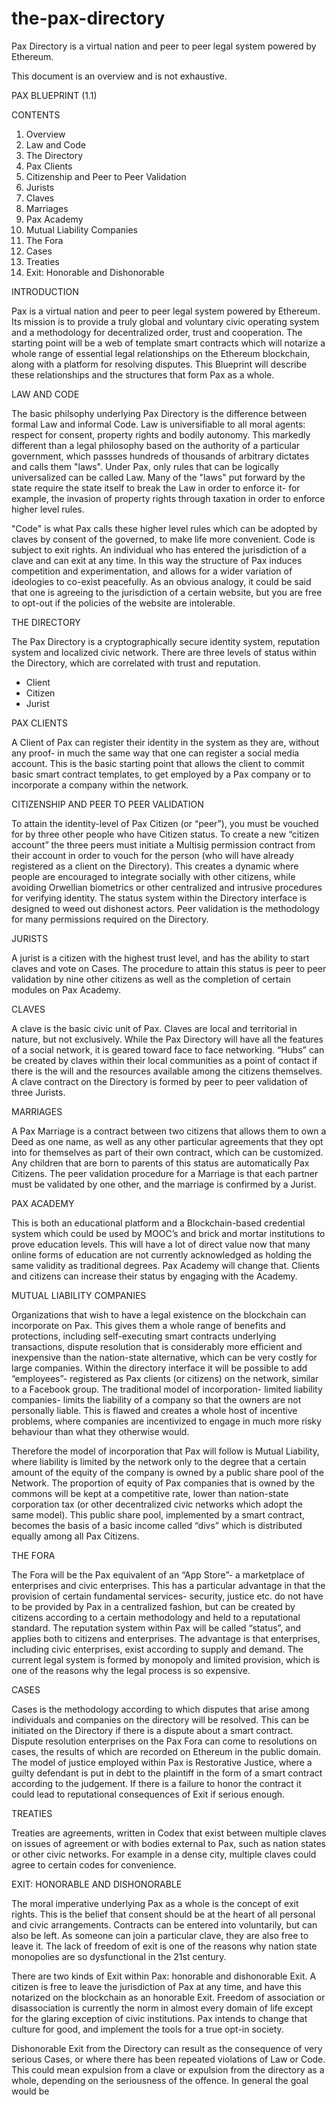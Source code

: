 # the-pax-directory
Pax Directory is a virtual nation and peer to peer legal system powered by Ethereum.

This document is an overview and is not exhaustive.

PAX BLUEPRINT (1.1)

CONTENTS

1. Overview
2. Law and Code
3. The Directory
4. Pax Clients
5. Citizenship and Peer to Peer Validation
6. Jurists
7. Claves
8. Marriages
9. Pax Academy
10. Mutual Liability Companies
11. The Fora
12. Cases
13. Treaties
14. Exit: Honorable and Dishonorable


INTRODUCTION

Pax is a virtual nation and peer to peer legal system powered by Ethereum. Its mission is to provide a truly global and voluntary civic operating system and a methodology for decentralized order, trust and cooperation. The starting point will be a web of template smart contracts which will notarize a whole range of essential legal relationships on the Ethereum blockchain, along with a platform for resolving disputes. This Blueprint will describe these relationships and the structures that form Pax as a whole.

LAW AND CODE

The basic philsophy underlying Pax Directory is the difference between formal Law and informal Code. Law is universifiable to all moral agents: respect for consent, property rights and bodily autonomy. This markedly different than a legal philosophy based on the authority of a particular government, which passses hundreds of thousands of arbitrary dictates and calls them "laws". Under Pax, only rules that can be logically universalized can be called Law. Many of the "laws" put forward by the state require the state itself to break the Law in order to enforce it- for example, the invasion of property rights through taxation in order to enforce higher level rules.

"Code" is what Pax calls these higher level rules which can be adopted by claves by consent of the governed, to make life more convenient. Code is subject to exit rights. An individual who has entered the jurisdiction of a clave and can exit at any time. In this way the structure of Pax induces competition and experimentation, and allows for a wider variation of ideologies to co-exist peacefully. As an obvious analogy, it could be said that one is agreeing to the jurisdiction of a certain website, but you are free to opt-out if the policies of the website are intolerable.

THE DIRECTORY

The Pax Directory is a cryptographically secure identity system, reputation system and localized civic network. There are three levels of status within the Directory, which are correlated with trust and reputation.

- Client
- Citizen
- Jurist

PAX CLIENTS

A Client of Pax can register their identity in the system as they are, without any proof- in much the same way that one can register a social media account. This is the basic starting point that allows the client to commit basic smart contract templates, to get employed by a Pax company or to incorporate a company within the network.

CITIZENSHIP AND PEER TO PEER VALIDATION

To attain the identity-level of Pax Citizen (or “peer”), you must be vouched for by three other people who have Citizen status. To create a new “citizen account” the three peers must initiate a Multisig permission contract from their account in order to vouch for the person (who will have already registered as a client on the Directory).  This creates a dynamic where people are encouraged to integrate socially with other citizens, while avoiding Orwellian biometrics or other centralized and intrusive procedures for verifying identity. The status system within the Directory interface is designed to weed out dishonest actors. Peer validation is the methodology for many permissions required on the Directory.

JURISTS

A jurist is a citizen with the highest trust level, and has the ability to start claves and vote on Cases. The procedure to attain this status is peer to peer validation by nine other citizens as well as the completion of certain modules on Pax Academy.

CLAVES

A clave is the basic civic unit of Pax. Claves are local and territorial in nature, but not exclusively. While the Pax Directory will have all the features of a social network, it is geared toward face to face networking. “Hubs” can be created by claves within their local communities as a point of contact if there is the will and the resources available among the citizens themselves. A clave contract on the Directory is formed by peer to peer validation of three Jurists.

MARRIAGES

A Pax Marriage is a contract between two citizens that allows them to own a Deed as one name, as well as any other particular agreements that they opt into for themselves as part of their own contract, which can be customized. Any children that are born to parents of this status are automatically Pax Citizens. The peer validation procedure for a Marriage is that each partner must be validated by one other, and the marriage is confirmed by a Jurist.

PAX ACADEMY

This is both an educational platform and a Blockchain-based credential system which could be used by MOOC’s and brick and mortar institutions to prove education levels. This will have a lot of direct value now that many online forms of education are not currently acknowledged as holding the same validity as traditional degrees. Pax Academy will change that. Clients and citizens can increase their status by engaging with the Academy.

MUTUAL LIABILITY COMPANIES

Organizations that wish to have a legal existence on the blockchain can incorporate on Pax. This gives them a whole range of benefits and protections, including self-executing smart contracts underlying transactions, dispute resolution that is considerably more efficient and inexpensive than the nation-state alternative, which can be very costly for large companies. Within the directory interface it will be possible to add “employees”- registered as Pax clients (or citizens) on the network, similar to a Facebook group. The traditional model of incorporation- limited liability companies- limits the liability of a company so that the owners are not personally liable. This is flawed and creates a whole host of incentive problems, where companies are incentivized to engage in much more risky behaviour than what they otherwise would.

Therefore the model of incorporation that Pax will follow is Mutual Liability, where liability is limited by the network only to the degree that a certain amount of the equity of the company is owned by a public share pool of the Network. The proportion of equity of Pax companies that is owned by the commons will be kept at a competitive rate, lower than nation-state corporation tax (or other decentralized civic networks which adopt the same model). This public share pool, implemented by a smart contract, becomes the basis of a basic income called “divs” which is distributed equally among all Pax Citizens.

THE FORA

The Fora will be the Pax equivalent of an “App Store”- a marketplace of enterprises and civic enterprises. This has a particular advantage in that the provision of certain fundamental services- security, justice etc. do not have to be provided by Pax in a centralized fashion, but can be created by citizens according to a certain methodology and held to a reputational standard. The reputation system within Pax will be called “status”, and applies both to citizens and enterprises. The advantage is that enterprises, including civic enterprises, exist according to supply and demand. The current legal system is formed by monopoly and limited provision, which is one of the reasons why the legal process is so expensive.

CASES

Cases is the methodology according to which disputes that arise among individuals and companies on the directory will be resolved. This can be initiated on the Directory if there is a dispute about a smart contract. Dispute resolution enterprises on the Pax Fora can come to resolutions on cases, the results of which are recorded on Ethereum in the public domain. The model of justice employed within Pax is Restorative Justice, where a guilty defendant is put in debt to the plaintiff in the form of a smart contract according to the judgement. If there is a failure to honor the contract it could lead to reputational consequences of Exit if serious enough.

TREATIES

Treaties are agreements, written in Codex that exist between multiple claves on issues of agreement or with bodies external to Pax, such as nation states or other civic networks. For example in a dense city, multiple claves could agree to certain codes for convenience.

EXIT: HONORABLE AND DISHONORABLE

The moral imperative underlying Pax as a whole is the concept of exit rights. This is the belief that consent should be at the heart of all personal and civic arrangements. Contracts can be entered into voluntarily, but can also be left. As someone can join a particular clave, they are also free to leave it. The lack of freedom of exit is one of the reasons why nation state monopolies are so dysfunctional in the 21st century.

There are two kinds of Exit within Pax: honorable and dishonorable Exit. A citizen is free to leave the jurisdiction of Pax at any time, and have this notarized on the blockchain as an honorable Exit. Freedom of association or disassociation is currently the norm in almost every domain of life except for the glaring exception of civic institutions. Pax intends to change that culture for good, and implement the tools for a true opt-in society.

Dishonorable Exit from the Directory can result as the consequence of very serious Cases, or where there has been repeated violations of Law or Code. This could mean expulsion from a clave or expulsion from the directory as a whole, depending on the seriousness of the offence. In general the goal would be 
